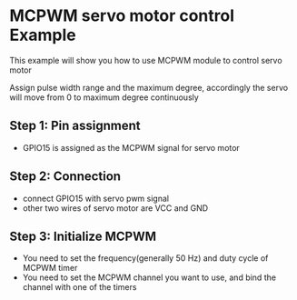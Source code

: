# MCPWM servo motor control Example

This example will show you how to use MCPWM module to control servo motor
 
Assign pulse width range and the maximum degree, accordingly the servo will move from 0 to maximum degree continuously
 

## Step 1: Pin assignment
* GPIO15 is assigned as the MCPWM signal for servo motor 


## Step 2: Connection
* connect GPIO15 with servo pwm signal
* other two wires of servo motor are VCC and GND


## Step 3: Initialize MCPWM
* You need to set the frequency(generally 50 Hz) and duty cycle of MCPWM timer
* You need to set the MCPWM channel you want to use, and bind the channel with one of the timers
